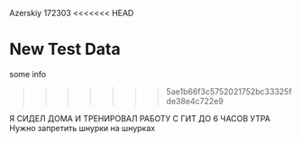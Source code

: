 Azerskiy 
172303
<<<<<<< HEAD

New Test Data
=======
some info
>>>>>>> 5ae1b66f3c5752021752bc33325fde38e4c722e9

Я СИДЕЛ ДОМА И ТРЕНИРОВАЛ РАБОТУ С ГИТ ДО 6 ЧАСОВ УТРА
Нужно запретить шнурки на шнурках
